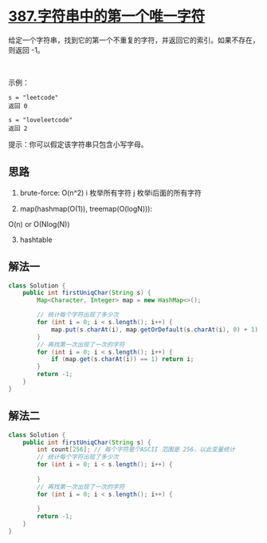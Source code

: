 # [387.字符串中的第一个唯一字符](https://leetcode-cn.com/problems/first-unique-character-in-a-string)

给定一个字符串，找到它的第一个不重复的字符，并返回它的索引。如果不存在，则返回 -1。

 

示例：

```
s = "leetcode"
返回 0

s = "loveleetcode"
返回 2
```

提示：你可以假定该字符串只包含小写字母。


## 思路

1. brute-force: O(n^2)
    i 枚举所有字符
        j 枚举i后面的所有字符
    
2. map(hashmap(O(1)), treemap(O(logN))):

O(n) or O(Nlog(N))

3. hashtable

## 解法一

```Java
class Solution {
    public int firstUniqChar(String s) {
        Map<Character, Integer> map = new HashMap<>();

        // 统计每个字符出现了多少次
        for (int i = 0; i < s.length(); i++) {
            map.put(s.charAt(i), map.getOrDefault(s.charAt(i), 0) + 1);
        }
        // 再找第一次出现了一次的字符
        for (int i = 0; i < s.length(); i++) {
            if (map.get(s.charAt(i)) == 1) return i;
        }
        return -1;
    }
}
```

## 解法二

```Java
class Solution {
    public int firstUniqChar(String s) {
        int count[256]; // 每个字符是个ASCII 范围是 256，以此变量统计
        // 统计每个字符出现了多少次
        for (int i = 0; i < s.length(); i++) {
            
        }
        // 再找第一次出现了一次的字符
        for (int i = 0; i < s.length(); i++) {
            
        }
        return -1;
    }
}
```